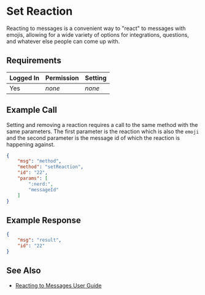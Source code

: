 # Set Reaction
Reacting to messages is a convenient way to "react" to messages with emojis, allowing for a wide variety of options for integrations, questions, and whatever else people can come up with.

## Requirements
| Logged In | Permission | Setting |
| --- | --- | --- |
| Yes | _none_ | _none_ |

## Example Call
Setting and removing a reaction requires a call to the same method with the same parameters. The first parameter is the reaction which is also the `emoji` and the second parameter is the message id of which the reaction is happening against.
```json
{
    "msg": "method",
    "method": "setReaction",
    "id": "22",
    "params": [
        ":nerd:",
        "messageId"
    ]
} 
```

## Example Response
```json
{
    "msg": "result",
    "id": "22"
}
```

## See Also
* [Reacting to Messages User Guide][1]

[1]:../../../4.%20User%20Guides/Reactions
